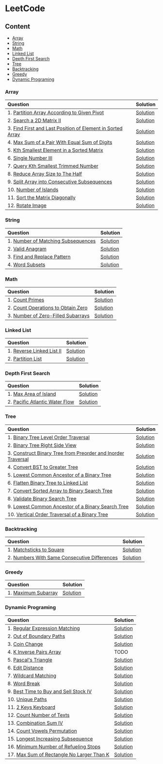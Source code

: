 # **LeetCode**

## **Content**

- [Array](#array)
- [String](#string)
- [Math](#math)
- [Linked List](#linked-list)
- [Depth First Search](#depth-first-search)
- [Tree](#tree)
- [Backtracking](#backtracking)
- [Greedy](#greedy)
- [Dynamic Programing](#dynamic-programing)

### **Array**

| Question | Solution |
| :- | :- |
| 1. [Partition Array According to Given Pivot](https://leetcode.com/problems/partition-array-according-to-given-pivot/) | [Solution](https://github.com/davidtsai0720/notes/blob/main/leetcode/Array/2161.cpp) |
| 2. [Search a 2D Matrix II](https://leetcode.com/problems/search-a-2d-matrix-ii/) | [Solution](https://github.com/davidtsai0720/notes/blob/main/leetcode/Array/0240.cpp) |
| 3. [Find First and Last Position of Element in Sorted Array](https://leetcode.com/problems/find-first-and-last-position-of-element-in-sorted-array/) | [Solution](https://github.com/davidtsai0720/notes/blob/main/leetcode/Array/0034.cpp) |
| 4. [Max Sum of a Pair With Equal Sum of Digits](https://leetcode.com/problems/max-sum-of-a-pair-with-equal-sum-of-digits/) | [Solution](https://github.com/davidtsai0720/notes/blob/main/leetcode/Array/2342.cpp) |
| 5. [Kth Smallest Element in a Sorted Matrix](https://leetcode.com/problems/kth-smallest-element-in-a-sorted-matrix/) | [Solution](https://github.com/davidtsai0720/notes/blob/main/leetcode/Array/0378.cpp) |
| 6. [Single Number III](https://leetcode.com/problems/single-number-iii/) | [Solution](https://github.com/davidtsai0720/notes/blob/main/leetcode/Array/0260.cpp) |
| 7. [Query Kth Smallest Trimmed Number](https://leetcode.com/problems/query-kth-smallest-trimmed-number/submissions/) | [Solution](https://github.com/davidtsai0720/notes/blob/main/leetcode/Array/2343.cpp) |
| 8. [Reduce Array Size to The Half](https://leetcode.com/problems/reduce-array-size-to-the-half/) | [Solution](https://github.com/davidtsai0720/notes/blob/main/leetcode/Array/1338.cpp) |
| 9. [Split Array into Consecutive Subsequences](https://leetcode.com/problems/split-array-into-consecutive-subsequences/) | [Solution](https://github.com/davidtsai0720/notes/blob/main/leetcode/Array/0659.cpp) |
| 10. [Number of Islands](https://leetcode.com/problems/number-of-islands/) | [Solution](https://github.com/davidtsai0720/notes/blob/main/leetcode/Array/0200.cpp) |
| 11. [Sort the Matrix Diagonally](https://leetcode.com/problems/sort-the-matrix-diagonally/) | [Solution](https://github.com/davidtsai0720/notes/blob/main/leetcode/Array/1329.cpp) |
| 12. [Rotate Image](https://leetcode.com/problems/rotate-image/) | [Solution](https://github.com/davidtsai0720/notes/blob/main/leetcode/Array/0048.cpp) |

### **String**

| Question | Solution |
| :- | :- |
| 1. [Number of Matching Subsequences](https://leetcode.com/problems/number-of-matching-subsequences/) | [Solution](https://github.com/davidtsai0720/notes/blob/main/leetcode/String/0792.cpp) |
| 2. [Valid Anagram](https://leetcode.com/problems/valid-anagram/) | [Solution](https://github.com/davidtsai0720/notes/blob/main/leetcode/String/0242.cpp) |
| 3. [Find and Replace Pattern](https://leetcode.com/problems/find-and-replace-pattern/) | [Solution](https://github.com/davidtsai0720/notes/blob/main/leetcode/String/0890.cpp) |
| 4. [Word Subsets](https://leetcode.com/problems/word-subsets/) | [Solution](https://github.com/davidtsai0720/notes/blob/main/leetcode/String/0916.cpp) |

### **Math**

| Question | Solution |
| :- | :- |
| 1. [Count Primes](https://leetcode.com/problems/count-primes/) | [Solution](https://github.com/davidtsai0720/notes/blob/main/leetcode/Math/0204.cpp) |
| 2. [Count Operations to Obtain Zero](https://leetcode.com/problems/count-operations-to-obtain-zero/) | [Solution](https://github.com/davidtsai0720/notes/blob/main/leetcode/Math/2169.cpp) |
| 3. [Number of Zero-Filled Subarrays](https://leetcode.com/problems/number-of-zero-filled-subarrays/) | [Solution](https://github.com/davidtsai0720/notes/blob/main/leetcode/Math/2348.cpp) |

### **Linked List**

| Question | Solution |
| :- | :- |
| 1. [Reverse Linked List II](https://leetcode.com/problems/reverse-linked-list-ii/) | [Solution](https://github.com/davidtsai0720/notes/blob/main/leetcode/LinkedList/0092.cpp) |
| 2. [Partition List](https://leetcode.com/problems/partition-list/) | [Solution](https://github.com/davidtsai0720/notes/blob/main/leetcode/LinkedList/0086.cpp) |

### **Depth First Search**

| Question | Solution |
| :- | :- |
| 1. [Max Area of Island](https://leetcode.com/problems/max-area-of-island/) | [Solution](https://github.com/davidtsai0720/notes/blob/main/leetcode/DepthFirstSearch/0695.cpp) |
| 2. [Pacific Atlantic Water Flow](https://leetcode.com/problems/pacific-atlantic-water-flow/) | [Solution](https://github.com/davidtsai0720/notes/blob/main/leetcode/DepthFirstSearch/0417.cpp) |

### **Tree**

| Question | Solution |
| :- | :- |
| 1. [Binary Tree Level Order Traversal](https://leetcode.com/problems/binary-tree-level-order-traversal/) | [Solution](https://github.com/davidtsai0720/notes/blob/main/leetcode/Tree/0102.cpp) |
| 2. [Binary Tree Right Side View](https://leetcode.com/problems/binary-tree-right-side-view/) | [Solution](https://github.com/davidtsai0720/notes/blob/main/leetcode/Tree/0199.cpp) |
| 3. [Construct Binary Tree from Preorder and Inorder Traversal](https://leetcode.com/problems/construct-binary-tree-from-preorder-and-inorder-traversal/) | [Solution](https://github.com/davidtsai0720/notes/blob/main/leetcode/Tree/0105.cpp) |
| 4. [Convert BST to Greater Tree](https://leetcode.com/problems/convert-bst-to-greater-tree/) | [Solution](https://github.com/davidtsai0720/notes/blob/main/leetcode/Tree/0538.cpp) |
| 5. [Lowest Common Ancestor of a Binary Tree](https://leetcode.com/problems/lowest-common-ancestor-of-a-binary-tree/) | [Solution](https://github.com/davidtsai0720/notes/blob/main/leetcode/Tree/0236.cpp) |
| 6. [Flatten Binary Tree to Linked List](https://leetcode.com/problems/flatten-binary-tree-to-linked-list/) | [Solution](https://github.com/davidtsai0720/notes/blob/main/leetcode/Tree/0114.cpp) |
| 7. [Convert Sorted Array to Binary Search Tree](https://leetcode.com/problems/convert-sorted-array-to-binary-search-tree/) | [Solution](https://github.com/davidtsai0720/notes/blob/main/leetcode/Tree/0108.cpp) |
| 8. [Validate Binary Search Tree](https://leetcode.com/problems/validate-binary-search-tree/) | [Solution](https://github.com/davidtsai0720/notes/blob/main/leetcode/Tree/0098.cpp) |
| 9. [Lowest Common Ancestor of a Binary Search Tree](https://leetcode.com/problems/lowest-common-ancestor-of-a-binary-search-tree/) | [Solution](https://github.com/davidtsai0720/notes/blob/main/leetcode/Tree/0235.cpp) |
| 10. [Vertical Order Traversal of a Binary Tree](https://leetcode.com/problems/vertical-order-traversal-of-a-binary-tree/) | [Solution](https://github.com/davidtsai0720/notes/blob/main/leetcode/Tree/0987.cpp) |

### **Backtracking**

| Question | Solution |
| :- | :- |
| 1. [Matchsticks to Square](https://leetcode.com/problems/matchsticks-to-square/) | [Solution](https://github.com/davidtsai0720/notes/blob/main/leetcode/Backtracking/0473.cpp) |
| 2. [Numbers With Same Consecutive Differences](https://leetcode.com/problems/numbers-with-same-consecutive-differences/) | [Solution](https://github.com/davidtsai0720/notes/blob/main/leetcode/Backtracking/0967.cpp) |

### **Greedy**

| Question | Solution |
| :- | :- |
| 1. [Maximum Subarray](https://leetcode.com/problems/maximum-subarray/) | [Solution](https://github.com/davidtsai0720/notes/blob/main/leetcode/Greedy/0053.cpp) |

### **Dynamic Programing**

| Question | Solution |
| :- | :- |
| 1. [Regular Expression Matching](https://leetcode.com/problems/regular-expression-matching/) | [Solution](https://github.com/davidtsai0720/notes/blob/main/leetcode/DynamicPrograming/0010.cpp) |
| 2. [Out of Boundary Paths](https://leetcode.com/problems/out-of-boundary-paths/) | [Solution](https://github.com/davidtsai0720/notes/blob/main/leetcode/DynamicPrograming/0576.cpp) |
| 3. [Coin Change](https://leetcode.com/problems/coin-change/) | [Solution](https://github.com/davidtsai0720/notes/blob/main/leetcode/DynamicPrograming/0322.cpp) |
| 4. [K Inverse Pairs Array](https://leetcode.com/problems/k-inverse-pairs-array/) | TODO |
| 5. [Pascal's Triangle](https://leetcode.com/problems/pascals-triangle/) | [Solution](https://github.com/davidtsai0720/notes/blob/main/leetcode/DynamicPrograming/0118.cpp) |
| 6. [Edit Distance](https://leetcode.com/problems/edit-distance/) | [Solution](https://github.com/davidtsai0720/notes/blob/main/leetcode/DynamicPrograming/0072.cpp) |
| 7. [Wildcard Matching](https://leetcode.com/problems/wildcard-matching/) | [Solution](https://github.com/davidtsai0720/notes/blob/main/leetcode/DynamicPrograming/0044.cpp) |
| 8. [Word Break](https://leetcode.com/problems/word-break/) | [Solution](https://github.com/davidtsai0720/notes/blob/main/leetcode/DynamicPrograming/0139.cpp) |
| 9. [Best Time to Buy and Sell Stock IV](https://leetcode.com/problems/best-time-to-buy-and-sell-stock-iv/) | [Solution](https://github.com/davidtsai0720/notes/blob/main/leetcode/DynamicPrograming/0188.cpp) |
| 10. [Unique Paths](https://leetcode.com/problems/unique-paths/) | [Solution](https://github.com/davidtsai0720/notes/blob/main/leetcode/DynamicPrograming/0062.cpp) |
| 11. [2 Keys Keyboard](https://leetcode.com/problems/2-keys-keyboard/) | [Solution](https://github.com/davidtsai0720/notes/blob/main/leetcode/DynamicPrograming/0650.cpp) |
| 12. [Count Number of Texts](https://leetcode.com/problems/count-number-of-texts/) | [Solution](https://github.com/davidtsai0720/notes/blob/main/leetcode/DynamicPrograming/2266.cpp) |
| 13. [Combination Sum IV](https://leetcode.com/problems/combination-sum-iv/) | [Solution](https://github.com/davidtsai0720/notes/blob/main/leetcode/DynamicPrograming/0377.cpp) |
| 14. [Count Vowels Permutation](https://leetcode.com/problems/count-vowels-permutation/) | [Solution](https://github.com/davidtsai0720/notes/blob/main/leetcode/DynamicPrograming/1220.cpp)
| 15. [Longest Increasing Subsequence](https://leetcode.com/problems/longest-increasing-subsequence/) | [Solution](https://github.com/davidtsai0720/notes/blob/main/leetcode/DynamicPrograming/0300.cpp) |
| 16. [Minimum Number of Refueling Stops](https://leetcode.com/problems/minimum-number-of-refueling-stops/) | [Solution](https://github.com/davidtsai0720/notes/blob/main/leetcode/DynamicPrograming/0817.cpp)
| 17. [Max Sum of Rectangle No Larger Than K](https://leetcode.com/problems/max-sum-of-rectangle-no-larger-than-k/) | [Solution](https://github.com/davidtsai0720/notes/blob/main/leetcode/DynamicPrograming/0363.cpp)
